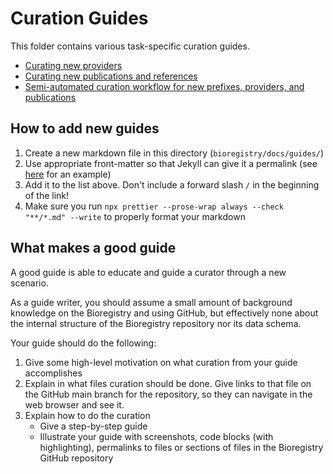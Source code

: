 # Curation Guides

This folder contains various task-specific curation guides.

- [Curating new providers](curation/providers)
- [Curating new publications and references](curation/publications)
- [Semi-automated curation workflow for new prefixes, providers, and publications](curation/literature)

## How to add new guides

1. Create a new markdown file in this directory (`bioregistry/docs/guides/`)
2. Use appropriate front-matter so that Jekyll can give it a permalink (see
   [here](https://github.com/biopragmatics/bioregistry/blob/fe2a685503ae2c9ff863908bf885c71fd240c21d/docs/guides/providers.md?plain=1#L1-L5)
   for an example)
3. Add it to the list above. Don't include a forward slash `/` in the beginning
   of the link!
4. Make sure you run
   `npx prettier --prose-wrap always --check "**/*.md" --write` to properly
   format your markdown

## What makes a good guide

A good guide is able to educate and guide a curator through a new scenario.

As a guide writer, you should assume a small amount of background knowledge on
the Bioregistry and using GitHub, but effectively none about the internal
structure of the Bioregistry repository nor its data schema.

Your guide should do the following:

1. Give some high-level motivation on what curation from your guide accomplishes
2. Explain in what files curation should be done. Give links to that file on the
   GitHub main branch for the repository, so they can navigate in the web
   browser and see it.
3. Explain how to do the curation
   - Give a step-by-step guide
   - Illustrate your guide with screenshots, code blocks (with highlighting),
     permalinks to files or sections of files in the Bioregistry GitHub
     repository
